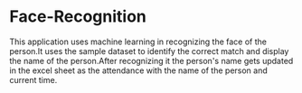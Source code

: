 # Face-Recognition
   This application uses machine learning
in recognizing the face of the person.It uses 
the sample dataset to identify the correct match
and display the name of the person.After recognizing
it the person's name gets updated in the excel sheet 
as the attendance with the name of the person and current time.

